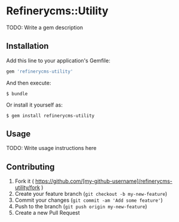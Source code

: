 # Refinerycms::Utility

TODO: Write a gem description

## Installation

Add this line to your application's Gemfile:

```ruby
gem 'refinerycms-utility'
```

And then execute:

    $ bundle

Or install it yourself as:

    $ gem install refinerycms-utility

## Usage

TODO: Write usage instructions here

## Contributing

1. Fork it ( https://github.com/[my-github-username]/refinerycms-utility/fork )
2. Create your feature branch (`git checkout -b my-new-feature`)
3. Commit your changes (`git commit -am 'Add some feature'`)
4. Push to the branch (`git push origin my-new-feature`)
5. Create a new Pull Request
